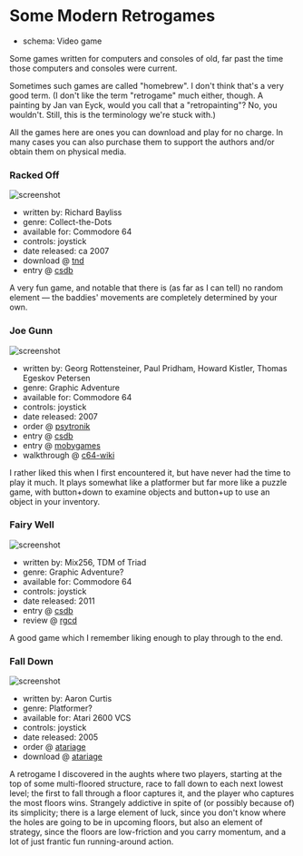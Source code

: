 Some Modern Retrogames
======================

*   schema: Video game

Some games written for computers and consoles of old, far past the time
those computers and consoles were current.

Sometimes such games are called "homebrew".  I don't think that's a
very good term.  (I don't like the term "retrogame" much either, though.
A painting by Jan van Eyck, would you call that a "retropainting"?
No, you wouldn't.  Still, this is the terminology we're stuck with.)

All the games here are ones you can download and play for no charge.
In many cases you can also purchase them to support the authors
and/or obtain them on physical media.

### Racked Off

![screenshot](https://static.catseye.tc/archive/tnd64.unikat.sk/games%252Fracked_off_game.png)

*   written by: Richard Bayliss
*   genre: Collect-the-Dots
*   available for: Commodore 64
*   controls: joystick
*   date released: ca 2007
*   download @ [tnd](http://tnd64.unikat.sk/r.html)
*   entry @ [csdb](https://csdb.dk/release/?id=51616)

A very fun game, and notable that there is (as far as I can tell) no
random element — the baddies' movements are completely determined by your own.

### Joe Gunn

![screenshot](https://static.catseye.tc/archive/www.mobygames.com/images%252Fshots%252Fl%252F442005-joe-gunn-commodore-64-screenshot-this-is-where-we-start-out.png)

*   written by: Georg Rottensteiner, Paul Pridham, Howard Kistler, Thomas Egeskov Petersen
*   genre: Graphic Adventure
*   available for: Commodore 64
*   controls: joystick
*   date released: 2007
*   order @ [psytronik](http://www.psytronik.net/newsite/index.php/c64/27-joe-gunn)
*   entry @ [csdb](http://csdb.dk/release/?id=52121)
*   entry @ [mobygames](http://www.mobygames.com/game/c64/joe-gunn)
*   walkthrough @ [c64-wiki](https://www.c64-wiki.com/wiki/Joe_Gunn_-_Gold_Edition)

I rather liked this when I first encountered it, but have never had
the time to play it much.  It plays somewhat like a platformer but
far more like a puzzle game, with button+down to examine objects
and button+up to use an object in your inventory.

### Fairy Well

![screenshot](https://static.catseye.tc/archive/csdb.dk/gfx%252Freleases%252F103000%252F103151.png)

*   written by: Mix256, TDM of Triad
*   genre: Graphic Adventure?
*   available for: Commodore 64
*   controls: joystick
*   date released: 2011
*   entry @ [csdb](http://csdb.dk/release/?id=103151)
*   review @ [rgcd](http://www.rgcd.co.uk/2012/05/fairy-well-c64.html)

A good game which I remember liking enough to play through to the end.

### Fall Down

![screenshot](https://static.catseye.tc/archive/atariage.com/2600%252Fscreenshots%252Fs_FallDown_SP_3.png)

*   written by: Aaron Curtis
*   genre: Platformer?
*   available for: Atari 2600 VCS
*   controls: joystick
*   date released: 2005
*   order @ [atariage](https://atariage.com/store/index.php?l=product_detail&p=308)
*   download @ [atariage](http://www.atariage.com/software_page.html?SoftwareLabelID=2722)

A retrogame I discovered in the aughts where two players, starting at the top of
some multi-floored structure, race to fall down to each next lowest level;
the first to fall through a floor captures it, and the player who captures
the most floors wins. Strangely addictive in spite of (or possibly because
of) its simplicity; there is a large element of luck, since you don't know
where the holes are going to be in upcoming floors, but also an element of
strategy, since the floors are low-friction and you carry momentum, and a
lot of just frantic fun running-around action.
